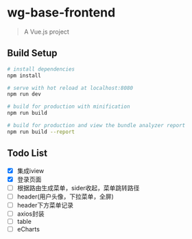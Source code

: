 # wg-base-frontend

> A Vue.js project

## Build Setup

``` bash
# install dependencies
npm install

# serve with hot reload at localhost:8080
npm run dev

# build for production with minification
npm run build

# build for production and view the bundle analyzer report
npm run build --report
```
## Todo List
-[X] 集成iview
-[X] 登录页面
-[ ] 根据路由生成菜单，sider收起，菜单跳转路径
-[ ] header(用户头像，下拉菜单，全屏)
-[ ] header下方菜单记录
-[ ] axios封装
-[ ] table
-[ ] eCharts
